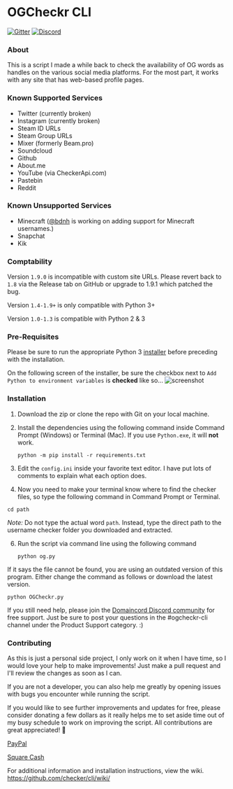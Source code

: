 # OGCheckr CLI

[![Gitter](https://badges.gitter.im/checker/cli.svg)](https://gitter.im/checker/cli?utm_source=badge&utm_medium=badge&utm_campaign=pr-badge)
[![Discord](https://img.shields.io/discord/488540747361026058?color=blueviolet&label=Discord)](https://domaincord.com/discord)

### About
This is a script I made a while back to check the availability of OG words as handles on the various social media platforms. For the most part, it works with any site that has web-based profile pages.

### Known Supported Services
- Twitter (currently broken)
- Instagram (currently broken)
- Steam ID URLs
- Steam Group URLs
- Mixer (formerly Beam.pro)
- Soundcloud
- Github
- About.me
- YouTube (via CheckerApi.com)
- Pastebin
- Reddit


### Known Unsupported Services
- Minecraft ([@bdnh](https://github.com/bdnh/) is working on adding support for Minecraft usernames.)
- Snapchat
- Kik

### Comptability
Version `1.9.0` is incompatible with custom site URLs. Please revert back to `1.8` via the Release tab on GitHub or upgrade to 1.9.1 which patched the bug.

Version `1.4-1.9+` is only compatible with Python 3+

Version `1.0-1.3` is compatible with Python 2 & 3

### Pre-Requisites
Please be sure to run the appropriate Python 3 [installer](https://www.python.org/downloads/) before preceding with the installation.

On the following screen of the installer, be sure the checkbox next to `Add Python to environment variables` is **checked** like so...
![screenshot](https://d.pr/i/JNFcQT+)

### Installation

1. Download the zip or clone the repo with Git on your local machine.

2. Install the dependencies using the following command inside Command Prompt (Windows) or Terminal (Mac). If you use `Python.exe`, it will **not** work.

    ```
    python -m pip install -r requirements.txt
    ```

4. Edit the `config.ini` inside your favorite text editor. I have put lots of comments to explain what each option does.

5. Now you need to make your terminal know where to find the checker files, so type the following command in Command Prompt or Terminal.

```
cd path
```

_Note:_ Do not type the actual word `path`. Instead, type the direct path to the username checker folder you downloaded and extracted.

6. Run the script via command line using the following command

    ```
    python og.py
    ```
If it says the file cannot be found, you are using an outdated version of this program. Either change the command as follows or download the latest version.

```
python OGCheckr.py
```

If you still need help, please join the [Domaincord Discord community](https://domaincord.com/discord) for free support. Just be sure to post your questions in the #ogcheckr-cli channel under the Product Support category. :)

### Contributing 
As this is just a personal side project, I only work on it when I have time, so I would love your help to make improvements! Just make a pull request and I'll review the changes as soon as I can. 

If you are not a developer, you can also help me greatly by opening issues with bugs you encounter while running the script.

If you would like to see further improvements and updates for free, please consider donating a few dollars as it really helps me to set aside time out of my busy schedule to work on improving the script. All contributions are great appreciated! 🙂

[PayPal](https://paypal.me/croc)

[Square Cash](https://cash.me/$croc)

For additional information and installation instructions, view the wiki.
https://github.com/checker/cli/wiki/
